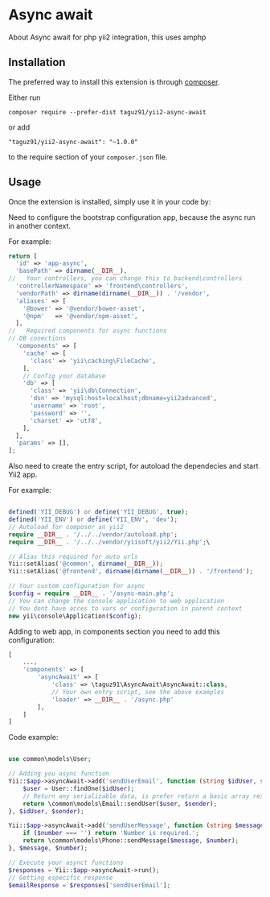 Async await
===========
About Async await for php yii2 integration, this uses amphp

Installation
------------

The preferred way to install this extension is through [composer](http://getcomposer.org/download/).

Either run

```
composer require --prefer-dist taguz91/yii2-async-await
```

or add

```
"taguz91/yii2-async-await": "~1.0.0"
```

to the require section of your `composer.json` file.


Usage
-----

Once the extension is installed, simply use it in your code by: 

Need to configure the bootstrap configuration app, because the async run in another context.

For example: 
```php
return [
  'id' => 'app-async',
  'basePath' => dirname(__DIR__),
//   Your controllers, you can change this to backend\controllers
  'controllerNamespace' => 'frontend\controllers',
  'vendorPath' => dirname(dirname(__DIR__)) . '/vendor',
  'aliases' => [
    '@bower' => '@vendor/bower-asset',
    '@npm'   => '@vendor/npm-asset',
  ],
//   Required components for async functions 
// DB conections 
  'components' => [
    'cache' => [
      'class' => 'yii\caching\FileCache',
    ],
    // Config your database 
    'db' => [
      'class' => 'yii\db\Connection',
      'dsn' => 'mysql:host=localhost;dbname=yii2advanced',
      'username' => 'root',
      'password' => '',
      'charset' => 'utf8',
    ],
  ],
  'params' => [],
];
```

Also need to create the entry script, for autoload the dependecies and start Yii2 app. 

For example: 
```php

defined('YII_DEBUG') or define('YII_DEBUG', true);
defined('YII_ENV') or define('YII_ENV', 'dev');
// Autoload for composer an yii2 
require __DIR__ . '/../../vendor/autoload.php';
require __DIR__ . '/../../vendor/yiisoft/yii2/Yii.php';\

// Alias this required for auto urls
Yii::setAlias('@common', dirname(__DIR__));
Yii::setAlias('@frontend', dirname(dirname(__DIR__)) . '/frontend');

// Your custom configuration for async 
$config = require __DIR__ . '/async-main.php';
// You can change the console application to web application 
// You dont have acces to vars or configuration in parent context
new yii\console\Application($config);
```

Adding to web app, in components section you need to add this configuration:  

```php 
[
    ...,
    'components' => [
        'asyncAwait' => [
            'class' => \taguz91\AsyncAwait\AsyncAwait::class,
            // Your own entry script, see the above examples
            'loader' => __DIR__ . '/async.php'
        ],
    ]
]
```

Code example: 

```php 

use common\models\User;

// Adding you async function 
Yii::$app->asyncAwait->add('sendUserEmail', function (string $idUser, string $sender) {
    $user = User::findOne($idUser);
    // Return any serializable data, is prefer return a basic array response 
    return \common\models\Email::sendUser($user, $sender);
}, $idUser, $sender);

Yii::$app->asyncAwait->add('sendUserMessage', function (string $message, string $number) {
    if ($number === '') return 'Number is required.';
    return \common\models\Phone::sendMessage($message, $number);
}, $message, $number);

// Execute your asynct functions 
$responses = Yii::$app->asyncAwait->run();
// Getting especific response
$emailResponse = $responses['sendUserEmail'];

```